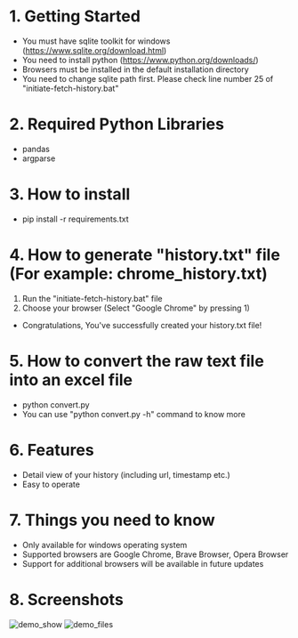 # 1. Getting Started
- You must have sqlite toolkit for windows (https://www.sqlite.org/download.html)
- You need to install python (https://www.python.org/downloads/)
- Browsers must be installed in the default installation directory
- You need to change sqlite path first. Please check line number 25 of "initiate-fetch-history.bat"

# 2. Required Python Libraries
- pandas
- argparse

# 3. How to install
- pip install -r requirements.txt

# 4. How to generate "history.txt" file (For example: chrome_history.txt)
1. Run the "initiate-fetch-history.bat" file
2. Choose your browser (Select "Google Chrome" by pressing 1)
- Congratulations, You've successfully created your history.txt file!

# 5. How to convert the raw text file into an excel file
- python convert.py <input-file> <output-file>
- You can use "python convert.py -h" command to know more

# 6. Features
- Detail view of your history (including url, timestamp etc.)
- Easy to operate

# 7. Things you need to know
- Only available for windows operating system
- Supported browsers are Google Chrome, Brave Browser, Opera Browser
- Support for additional browsers will be available in future updates

# 8. Screenshots

![demo_show](https://github.com/user-attachments/assets/4cecb9df-b119-4bf3-97f0-adfa716802dd) ![demo_files](https://github.com/user-attachments/assets/0d3acc23-af19-493c-8494-49276e3a3b7d)
